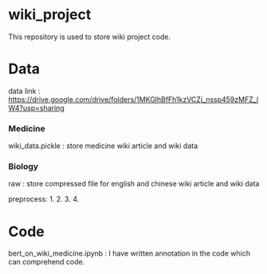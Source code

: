 # wiki_project
This repository is used to store wiki project code.
# Data
data link : https://drive.google.com/drive/folders/1MKGlhBfFh1kzVCZj_nssp459zMFZ_lW4?usp=sharing

### Medicine 

wiki_data.pickle : store medicine wiki article and wiki data 

### Biology 

raw : store compressed file for english and chinese wiki article and wiki data

preprocess:
1.
2.
3.
4.
# Code 
bert_on_wiki_medicine.ipynb : I have written annotation in the code which can comprehend code.
